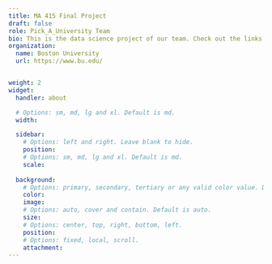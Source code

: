 ```yaml
---
title: MA 415 Final Project
draft: false
role: Pick_A_University Team
bio: This is the data science project of our team. Check out the links at the top. 
organization:
  name: Boston University
  url: https://www.bu.edu/


weight: 2
widget:
  handler: about

  # Options: sm, md, lg and xl. Default is md.
  width:

  sidebar:
    # Options: left and right. Leave blank to hide.
    position:
    # Options: sm, md, lg and xl. Default is md.
    scale:
  
  background:
    # Options: primary, secondary, tertiary or any valid color value. Default is primary.
    color: 
    image: 
    # Options: auto, cover and contain. Default is auto.
    size: 
    # Options: center, top, right, bottom, left.
    position: 
    # Options: fixed, local, scroll.
    attachment: 
---
```

